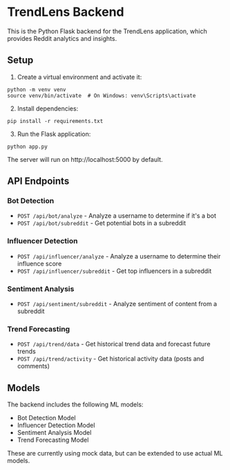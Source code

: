 
# TrendLens Backend

This is the Python Flask backend for the TrendLens application, which provides Reddit analytics and insights.

## Setup

1. Create a virtual environment and activate it:
```
python -m venv venv
source venv/bin/activate  # On Windows: venv\Scripts\activate
```

2. Install dependencies:
```
pip install -r requirements.txt
```

3. Run the Flask application:
```
python app.py
```

The server will run on http://localhost:5000 by default.

## API Endpoints

### Bot Detection
- `POST /api/bot/analyze` - Analyze a username to determine if it's a bot
- `POST /api/bot/subreddit` - Get potential bots in a subreddit

### Influencer Detection
- `POST /api/influencer/analyze` - Analyze a username to determine their influence score
- `POST /api/influencer/subreddit` - Get top influencers in a subreddit

### Sentiment Analysis
- `POST /api/sentiment/subreddit` - Analyze sentiment of content from a subreddit

### Trend Forecasting
- `POST /api/trend/data` - Get historical trend data and forecast future trends
- `POST /api/trend/activity` - Get historical activity data (posts and comments)

## Models

The backend includes the following ML models:
- Bot Detection Model
- Influencer Detection Model
- Sentiment Analysis Model
- Trend Forecasting Model

These are currently using mock data, but can be extended to use actual ML models.
